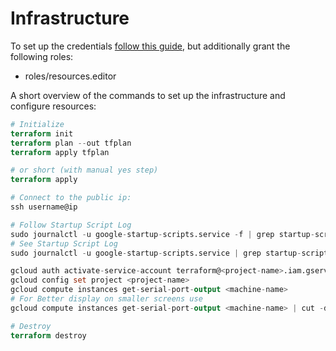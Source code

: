 # Infrastructure

To set up the
credentials [follow this guide](https://learn.hashicorp.com/tutorials/terraform/google-cloud-platform-build#set-up-gcp),
but additionally grant the following roles:

- roles/resources.editor

A short overview of the commands to set up the infrastructure and configure resources:

```terraform
# Initialize
terraform init
terraform plan --out tfplan
terraform apply tfplan

# or short (with manual yes step)
terraform apply

# Connect to the public ip:
ssh username@ip

# Follow Startup Script Log
sudo journalctl -u google-startup-scripts.service -f | grep startup-script
# See Startup Script Log
sudo journalctl -u google-startup-scripts.service | grep startup-script

gcloud auth activate-service-account terraform@<project-name>.iam.gserviceaccount.com --key-file = "credentials.json"
gcloud config set project <project-name>
gcloud compute instances get-serial-port-output <machine-name>
# For Better display on smaller screens use
gcloud compute instances get-serial-port-output <machine-name> | cut -d "]" -f2- | grep startup-script

# Destroy
terraform destroy
```

